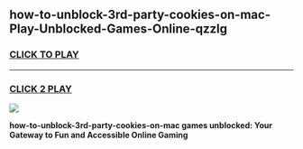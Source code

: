 
## how-to-unblock-3rd-party-cookies-on-mac-Play-Unblocked-Games-Online-qzzlg
<h3>
<a href="https://premium76.site?title=how-to-unblock-3rd-party-cookies-on-mac&ref=25A">CLICK TO PLAY</a></h3>
<hr>

<h3>
<a href="https://premium76.site?title=how-to-unblock-3rd-party-cookies-on-mac&ref=25A">CLICK 2 PLAY</a>
  
</h3>

<a href="https://premium76.site?title=how-to-unblock-3rd-party-cookies-on-mac&ref=25A"><img src="https://clearcache.store/games.png"></a>


**how-to-unblock-3rd-party-cookies-on-mac games unblocked: Your Gateway to Fun and Accessible Online Gaming**
